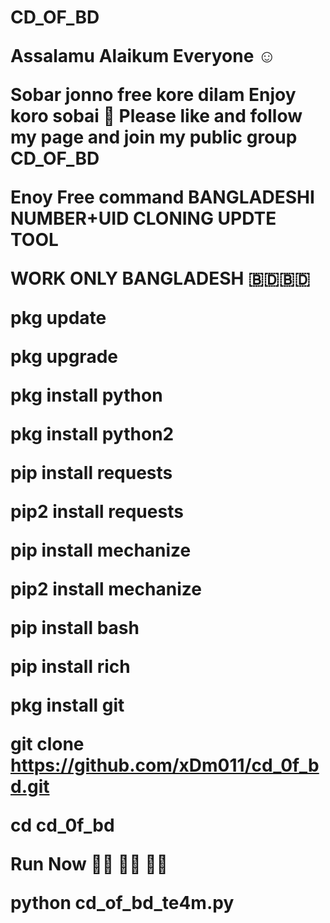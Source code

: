 

<h1>CD_OF_BD
  
  Assalamu Alaikum Everyone ☺️

Sobar jonno free kore dilam Enjoy koro sobai 🥰
Please like and follow my page and join my public group 
CD_OF_BD

Enoy Free command
BANGLADESHI NUMBER+UID CLONING UPDTE TOOL

WORK ONLY BANGLADESH 🇧🇩🇧🇩


pkg update

pkg upgrade

pkg install python

pkg install python2

pip install requests

pip2 install requests

pip install mechanize

pip2 install mechanize

pip install bash

pip install rich

pkg install git

git clone https://github.com/xDm011/cd_0f_bd.git

cd cd_0f_bd


Run Now 🏃‍♂️ 🏃‍♂️ 🏃‍♂️ 

python cd_of_bd_te4m.py</h1>
